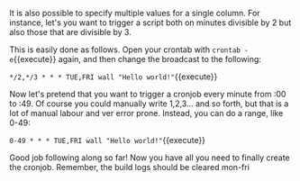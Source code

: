 It is also possible to specify multiple values for a single column. For instance, let's you want to trigger a script both on minutes divisible by 2 but also those that are divisible by 3.

This is easily done as follows. Open your crontab with ``crontab -e``{{execute}} again, and then change the broadcast to the following:

`*/2,*/3 * * * TUE,FRI wall "Hello world!"`{{execute}} 

Now let's pretend that you want to trigger a cronjob every minute from :00 to :49. Of course you could manually write 1,2,3... and so forth, but that is a lot of manual labour and ver error prone. Instead, you can do a range, like 0-49:

`0-49 * * * TUE,FRI wall "Hello world!"`{{execute}}

Good job following along so far! Now you have all you need to finally create the cronjob. Remember, the build logs should be cleared mon-fri